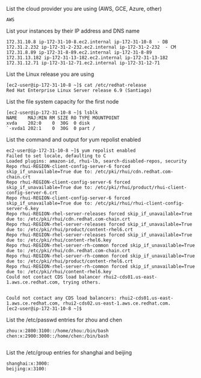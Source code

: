 List the cloud provider you are using (AWS, GCE, Azure, other)

```
AWS
```

List your instances by their IP address and DNS name

```
172.31.10.8 ip-172-31-10-8.ec2.internal ip-172-31-10-8  - DB 
172.31.2.232 ip-172-31-2-232.ec2.internal ip-172-31-2-232  - CM
172.31.8.89 ip-172-31-8-89.ec2.internal ip-172-31-8-89
172.31.13.182 ip-172-31-13-182.ec2.internal ip-172-31-13-182
172.31.12.71 ip-172-31-12-71.ec2.internal ip-172-31-12-71
```

List the Linux release you are using

```
[ec2-user@ip-172-31-10-8 ~]$ cat /etc/redhat-release 
Red Hat Enterprise Linux Server release 6.9 (Santiago)
```

List the file system capacity for the first node
```
[ec2-user@ip-172-31-10-8 ~]$ lsblk
NAME    MAJ:MIN RM SIZE RO TYPE MOUNTPOINT
xvda    202:0    0  30G  0 disk 
`-xvda1 202:1    0  30G  0 part /

```
List the command and output for yum repolist enabled

```
ec2-user@ip-172-31-10-8 ~]$ yum repolist enabled
Failed to set locale, defaulting to C
Loaded plugins: amazon-id, rhui-lb, search-disabled-repos, security
Repo rhui-REGION-client-config-server-6 forced skip_if_unavailable=True due to: /etc/pki/rhui/cdn.redhat.com-chain.crt
Repo rhui-REGION-client-config-server-6 forced skip_if_unavailable=True due to: /etc/pki/rhui/product/rhui-client-config-server-6.crt
Repo rhui-REGION-client-config-server-6 forced skip_if_unavailable=True due to: /etc/pki/rhui/rhui-client-config-server-6.key
Repo rhui-REGION-rhel-server-releases forced skip_if_unavailable=True due to: /etc/pki/rhui/cdn.redhat.com-chain.crt
Repo rhui-REGION-rhel-server-releases forced skip_if_unavailable=True due to: /etc/pki/rhui/product/content-rhel6.crt
Repo rhui-REGION-rhel-server-releases forced skip_if_unavailable=True due to: /etc/pki/rhui/content-rhel6.key
Repo rhui-REGION-rhel-server-rh-common forced skip_if_unavailable=True due to: /etc/pki/rhui/cdn.redhat.com-chain.crt
Repo rhui-REGION-rhel-server-rh-common forced skip_if_unavailable=True due to: /etc/pki/rhui/product/content-rhel6.crt
Repo rhui-REGION-rhel-server-rh-common forced skip_if_unavailable=True due to: /etc/pki/rhui/content-rhel6.key
Could not contact CDS load balancer rhui2-cds01.us-east-1.aws.ce.redhat.com, trying others.


Could not contact any CDS load balancers: rhui2-cds01.us-east-1.aws.ce.redhat.com, rhui2-cds02.us-east-1.aws.ce.redhat.com.
[ec2-user@ip-172-31-10-8 ~]$ 

```
List the /etc/passwd entries for zhou and chen

 ```
 zhou:x:2800:3100::/home/zhou:/bin/bash
chen:x:2900:3000::/home/chen:/bin/bash


```

List the /etc/group entries for shanghai and beijing
```
shanghai:x:3000:
beijing:x:3100:
```

